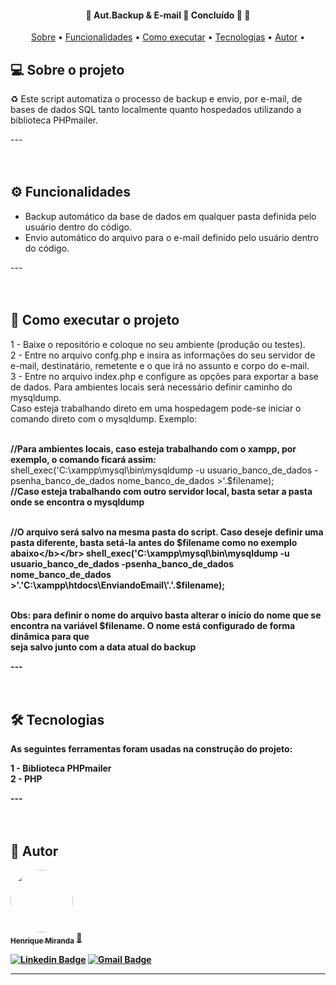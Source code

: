 <br><br>
<h4 align="center"> 
	🚧  Aut.Backup & E-mail 🚧 Concluído 🚀 🚧
</h4>

<p align="center">
 <a href="#-sobre-o-projeto">Sobre</a> •
 <a href="#-funcionalidades">Funcionalidades</a> •
 <a href="#-como-executar-o-projeto">Como executar</a> • 
 <a href="#-tecnologias">Tecnologias</a> • 
 <a href="#-autor">Autor</a> • 
</p>


## 💻 Sobre o projeto <br>

♻️ Este script automatiza o processo de backup e envio, por e-mail, de bases de dados SQL tanto localmente quanto hospedados utilizando a biblioteca PHPmailer.<br>

--- <br><br><br>

## ⚙️ Funcionalidades<br>

- Backup automático da base de dados em qualquer pasta definida pelo usuário dentro do código.<br>
- Envio automático do arquivo para o e-mail definido pelo usuário dentro do código.<br>

---<br><br><br>

## 🚀 Como executar o projeto<br>

1 - Baixe o repositório e coloque no seu ambiente (produção ou testes). <br>
2 - Entre no arquivo confg.php e insira as informações do seu servidor de e-mail, destinatário, remetente e o que irá no assunto e corpo do e-mail.<br>
3 - Entre no arquivo index.php e configure as opções para exportar a base de dados. Para ambientes locais será necessário definir caminho  do mysqldump. <br>
Caso esteja trabalhando direto em uma hospedagem pode-se iniciar o comando direto com o mysqldump. Exemplo: <br><br>

<b>//Para ambientes locais, caso esteja trabalhando com o xampp, por exemplo, o comando ficará assim:</b><br>
shell_exec('C:\xampp\mysql\bin\mysqldump -u usuario_banco_de_dados -psenha_banco_de_dados nome_banco_de_dados >'.$filename);<br>
<b>//Caso esteja trabalhando com outro servidor local, basta setar a pasta onde se encontra o mysqldump</b><br><br>

<b>//O arquivo será salvo na mesma pasta do script. Caso deseje definir uma pasta diferente, basta setá-la antes do $filename como no exemplo abaixo</b></br>
shell_exec('C:\xampp\mysql\bin\mysqldump -u usuario_banco_de_dados -psenha_banco_de_dados nome_banco_de_dados >'.'C:\xampp\htdocs\EnviandoEmail\'.'.$filename);<br><br>

<b>Obs: para definir o nome do arquivo basta alterar o início do nome que se encontra na variável $filename. O nome está configurado de forma dinâmica para que </br>
seja salvo junto com a data atual do backup</b><br>

---<br><br><br>

## 🛠 Tecnologias<br>

As seguintes ferramentas foram usadas na construção do projeto:<br>

1 - Biblioteca PHPmailer<br>
2 - PHP<br>

---<br><br><br>

## 🦸 Autor<br>

<a href="https://www.henriquemiranda.dev.br">
 <img style="border-radius: 50%;" src="https://avatars.githubusercontent.com/u/70604552?v=4" width="100px;" alt=""/>
 <br />
 <sub><b>Henrique Miranda</b></sub></a> <a href="https://www.henriquemiranda.dev.br">🚀</a>
 <br />

[![Linkedin Badge](https://img.shields.io/badge/-Henrique-blue?style=flat-square&logo=Linkedin&logoColor=white&link=https://www.linkedin.com/in/henrique-miranda/)](https://www.linkedin.com/in/henrique-miranda/) 
[![Gmail Badge](https://img.shields.io/badge/-h.mirandacm@gmail.com-c14438?style=flat-square&logo=Gmail&logoColor=white&link=mailto:h.mirandacm@gmail.com)](mailto:h.mirandacm@gmail.com)

---
